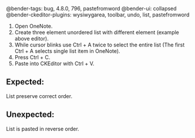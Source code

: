 @bender-tags: bug, 4.8.0, 796, pastefromword
@bender-ui: collapsed
@bender-ckeditor-plugins: wysiwygarea, toolbar, undo, list, pastefromword

1. Open OneNote.
1. Create three element unordered list with different element (example above editor).
1. While cursor blinks use Ctrl + A twice to select the entire list (The first Ctrl + A selects single list item in OneNote).
1. Press Ctrl + C.
1. Paste into CKEditor with Ctrl + V.

## Expected:
List preserve correct order.

## Unexpected:
List is pasted in reverse order.
